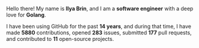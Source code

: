Hello there! My name is **Ilya Brin**, and I am a **software engineer** with a deep love for **Golang**.

I have been using GitHub for the past **14 years**, and during that time, I have made **5880** contributions, opened **283** issues, submitted **177** pull requests, and contributed to **11** open-source projects.
